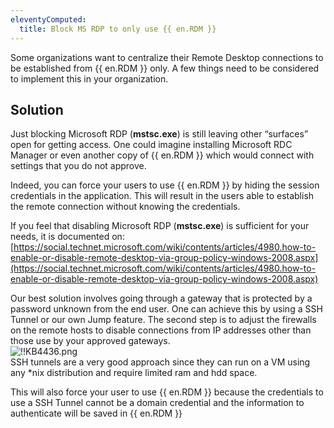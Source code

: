 ```yaml
---
eleventyComputed:
  title: Block MS RDP to only use {{ en.RDM }}
---
```

Some organizations want to centralize their Remote Desktop connections to be established from {{ en.RDM }} only. A few things need to be considered to implement this in your organization.
## Solution
Just blocking Microsoft RDP (**mstsc.exe**) is still leaving other “surfaces” open for getting access. One could imagine installing Microsoft RDC Manager or even another copy of {{ en.RDM }} which would connect with settings that you do not approve.  

Indeed, you can force your users to use {{ en.RDM }} by hiding the session credentials in the application. This will result in the users able to establish the remote connection without knowing the credentials.  

If you feel that disabling Microsoft RDP (**mstsc.exe**) is sufficient for your needs, it is documented on: [https://social.technet.microsoft.com/wiki/contents/articles/4980.how-to-enable-or-disable-remote-desktop-via-group-policy-windows-2008.aspx](https://social.technet.microsoft.com/wiki/contents/articles/4980.how-to-enable-or-disable-remote-desktop-via-group-policy-windows-2008.aspx)  

Our best solution involves going through a gateway that is protected by a password unknown from the end user. One can achieve this by using a SSH Tunnel or our own Jump feature. The second step is to adjust the firewalls on the remote hosts to disable connections from IP addresses other than those use by your approved gateways.  
![!!KB4436.png](https://webdevolutions.azureedge.net/docs/en/kb/KB4436.png)  
SSH tunnels are a very good approach since they can run on a VM using any *nix distribution and require limited ram and hdd space.  

This will also force your user to use {{ en.RDM }} because the credentials to use a SSH Tunnel cannot be a domain credential and the information to authenticate will be saved in {{ en.RDM }}
